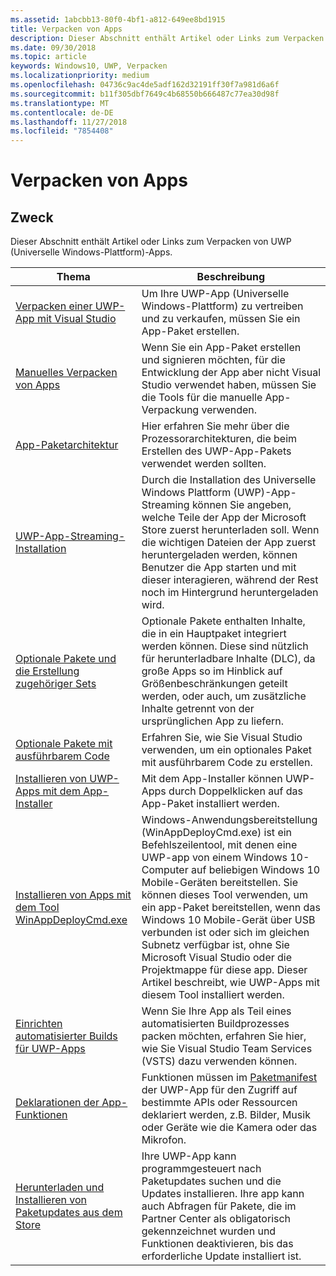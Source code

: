 ```yaml
---
ms.assetid: 1abcbb13-80f0-4bf1-a812-649ee8bd1915
title: Verpacken von Apps
description: Dieser Abschnitt enthält Artikel oder Links zum Verpacken von UWP (Universelle Windows-Plattform)-Apps.
ms.date: 09/30/2018
ms.topic: article
keywords: Windows10, UWP, Verpacken
ms.localizationpriority: medium
ms.openlocfilehash: 04736c9ac4de5adf162d32191ff30f7a981d6a6f
ms.sourcegitcommit: b11f305dbf7649c4b68550b666487c77ea30d98f
ms.translationtype: MT
ms.contentlocale: de-DE
ms.lasthandoff: 11/27/2018
ms.locfileid: "7854408"
---
```

# <a name="packaging-apps"></a>Verpacken von Apps


## <a name="purpose"></a>Zweck

Dieser Abschnitt enthält Artikel oder Links zum Verpacken von UWP (Universelle Windows-Plattform)-Apps.

| Thema | Beschreibung |
|-------|-------------|
| [Verpacken einer UWP-App mit Visual Studio](packaging-uwp-apps.md) | Um Ihre UWP-App (Universelle Windows-Plattform) zu vertreiben und zu verkaufen, müssen Sie ein App-Paket erstellen. |
| [Manuelles Verpacken von Apps](manual-packaging-root.md) | Wenn Sie ein App-Paket erstellen und signieren möchten, für die Entwicklung der App aber nicht Visual Studio verwendet haben, müssen Sie die Tools für die manuelle App-Verpackung verwenden. |
| [App-Paketarchitektur](device-architecture.md) | Hier erfahren Sie mehr über die Prozessorarchitekturen, die beim Erstellen des UWP-App-Pakets verwendet werden sollten. |
| [UWP-App-Streaming-Installation](streaming-install.md) | Durch die Installation des Universelle Windows Plattform (UWP)-App-Streaming können Sie angeben, welche Teile der App der Microsoft Store zuerst herunterladen soll. Wenn die wichtigen Dateien der App zuerst heruntergeladen werden, können Benutzer die App starten und mit dieser interagieren, während der Rest noch im Hintergrund heruntergeladen wird. |
| [Optionale Pakete und die Erstellung zugehöriger Sets](optional-packages.md) | Optionale Pakete enthalten Inhalte, die in ein Hauptpaket integriert werden können. Diese sind nützlich für herunterladbare Inhalte (DLC), da große Apps so im Hinblick auf Größenbeschränkungen geteilt werden, oder auch, um zusätzliche Inhalte getrennt von der ursprünglichen App zu liefern. |
| [Optionale Pakete mit ausführbarem Code](optional-packages-with-executable-code.md) | Erfahren Sie, wie Sie Visual Studio verwenden, um ein optionales Paket mit ausführbarem Code zu erstellen. |
| [Installieren von UWP-Apps mit dem App-Installer](appinstaller-root.md) | Mit dem App-Installer können UWP-Apps durch Doppelklicken auf das App-Paket installiert werden. |
| [Installieren von Apps mit dem Tool WinAppDeployCmd.exe](install-universal-windows-apps-with-the-winappdeploycmd-tool.md) | Windows-Anwendungsbereitstellung (WinAppDeployCmd.exe) ist ein Befehlszeilentool, mit denen eine UWP-app von einem Windows 10-Computer auf beliebigen Windows 10 Mobile-Geräten bereitstellen. Sie können dieses Tool verwenden, um ein app-Paket bereitstellen, wenn das Windows 10 Mobile-Gerät über USB verbunden ist oder sich im gleichen Subnetz verfügbar ist, ohne Sie Microsoft Visual Studio oder die Projektmappe für diese app. Dieser Artikel beschreibt, wie UWP-Apps mit diesem Tool installiert werden. |
| [Einrichten automatisierter Builds für UWP-Apps](auto-build-package-uwp-apps.md) | Wenn Sie Ihre App als Teil eines automatisierten Buildprozesses packen möchten, erfahren Sie hier, wie Sie Visual Studio Team Services (VSTS) dazu verwenden können. |
| [Deklarationen der App-Funktionen](app-capability-declarations.md) | Funktionen müssen im [Paketmanifest](https://msdn.microsoft.com/library/windows/apps/BR211474) der UWP-App für den Zugriff auf bestimmte APIs oder Ressourcen deklariert werden, z.B. Bilder, Musik oder Geräte wie die Kamera oder das Mikrofon. |
| [Herunterladen und Installieren von Paketupdates aus dem Store](self-install-package-updates.md) | Ihre UWP-App kann programmgesteuert nach Paketupdates suchen und die Updates installieren. Ihre app kann auch Abfragen für Pakete, die im Partner Center als obligatorisch gekennzeichnet wurden und Funktionen deaktivieren, bis das erforderliche Update installiert ist.  |
